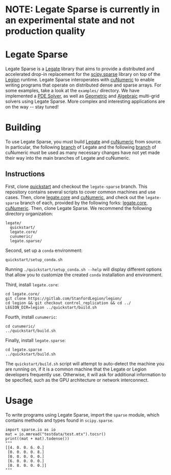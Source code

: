 NOTE: Legate Sparse is currently in an experimental state and not production quality
====================================================================================

# Legate Sparse

Legate Sparse is a [Legate](https://github.com/nv-legate/legate.core) library
that aims to provide a distributed and accelerated drop-in replacement for the
[scipy.sparse](https://docs.scipy.org/doc/scipy/reference/sparse.html) library
on top of the [Legion](https://legion.stanford.edu) runtime. Legate Sparse
interoperates with [cuNumeric](https://github.com/nv-legate/cunumeric) to
enable writing programs that operate on distributed dense and sparse arrays.
For some examples, take a look at the `examples/` directory. We have implemented
a [PDE Solver](examples/pde.py), as well as [Geometric](examples/gmg.py) 
and [Algebraic](examples/amg.py) multi-grid solvers using Legate Sparse. More complex
and interesting applications are on the way -- stay tuned!

# Building

To use Legate Sparse, you must build
[Legate](https://github.com/nv-legate/legate.core) and
[cuNumeric](https://github.com/nv-legate/cunumeric) from source.  In
particular, the following
[branch](https://github.com/rohany/legate.core/tree/legate-sparse) of Legate
and the following
[branch](https://github.com/rohany/cunumeric/tree/legate-sparse) of cuNumeric
must be used as many necessary changes have not yet made their way into the
main branches of Legate and cuNumeric.

## Instructions

First, clone [quickstart](https://github.com/rohany/quickstart) and 
checkout the `legate-sparse` branch. This repository contains several scripts to cover
common machines and use cases. Then, clone [legate.core](https://github.com/nv-legate/legate.core)
and [cuNumeric](https://github.com/nv-legate/cunumeric), and check out the `legate-sparse`
branch of each, provided by the following forks: [legate.core](https://github.com/rohany/legate.core/tree/legate-sparse),
[cuNumeric](https://github.com/rohany/cunumeric/tree/legate-sparse). Then, clone Legate Sparse. We recommend
the following directory organization:
```
legate/
  quickstart/
  legate.core/
  cunumeric/
  legate.sparse/
```

Second, set up a `conda` environment:
```
quickstart/setup_conda.sh
```
Running `./quickstart/setup_conda.sh --help` will display different options that allow you to customize
the created `conda` installation and environment.

Third, install `legate.core`:
```
cd legate.core/
git clone https://gitlab.com/StanfordLegion/legion/
cd legion && git checkout control_replication && cd ../
LEGION_DIR=legion ../quickstart/build.sh
```

Fourth, install `cunumeric`:
```
cd cunumeric/
../quickstart/build.sh
```

Finally, install `legate.sparse`:
```
cd legate.sparse
../quickstart/build.sh
```

The `quickstart/build.sh` script will attempt to auto-detect the machine you are
running on, if it is a common machine that the Legate or Legion developers frequently
use. Otherwise, it will ask for additional information to be specified, such as the
GPU architecture or network interconnect.

# Usage

To write programs using Legate Sparse, import the `sparse` module, which
contains methods and types found in `scipy.sparse`.
```[python]
import sparse.io as io
mat = io.mmread("testdata/test.mtx").tocsr()
print((mat + mat).todense())
"""
[[4. 0. 0. 6. 0.]
 [0. 0. 0. 0. 8.]
 [0. 0. 0. 0. 0.]
 [6. 0. 0. 0. 0.]
 [0. 8. 0. 0. 0.]]
"""
```
